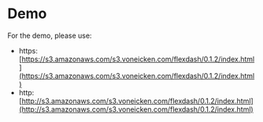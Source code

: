 Demo
========

For the demo, please use:
- https: [https://s3.amazonaws.com/s3.voneicken.com/flexdash/0.1.2/index.html](https://s3.amazonaws.com/s3.voneicken.com/flexdash/0.1.2/index.html)
- http:
  [http://s3.amazonaws.com/s3.voneicken.com/flexdash/0.1.2/index.html](http://s3.amazonaws.com/s3.voneicken.com/flexdash/0.1.2/index.html)
